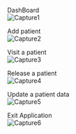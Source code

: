 DashBoard <br />
![Capture1](https://user-images.githubusercontent.com/73699852/186836131-b7dff68d-7b3b-420d-beed-a4852834ac62.PNG)

Add patient <br />
![Capture2](https://user-images.githubusercontent.com/73699852/186836137-d9f60756-cf9f-4e85-b29b-6a99e64879a8.PNG)

Visit a patient <br />
![Capture3](https://user-images.githubusercontent.com/73699852/186836138-ed614a02-53b7-47dc-8776-a24a1f8045c0.PNG)

Release a patient <br />
![Capture4](https://user-images.githubusercontent.com/73699852/186836140-02435669-64b9-450d-a16d-2c9ab8aee3e3.PNG)

Update a patient data <br />
![Capture5](https://user-images.githubusercontent.com/73699852/186836142-c805ad7e-6fdd-4c08-b0ca-30ba23100eca.PNG)

Exit Application <br />
![Capture6](https://user-images.githubusercontent.com/73699852/186836143-e2efe74b-fa61-4566-a8bc-7f4e673027d2.PNG)
